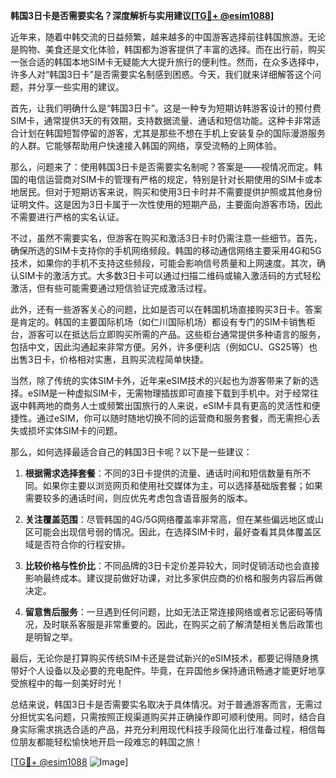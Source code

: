 **韩国3日卡是否需要实名？深度解析与实用建议[[TG💪+ @esim1088](https://t.me/s/esim1088)]**

近年来，随着中韩交流的日益频繁，越来越多的中国游客选择前往韩国旅游。无论是购物、美食还是文化体验，韩国都为游客提供了丰富的选择。而在出行前，购买一张合适的韩国本地SIM卡无疑能大大提升旅行的便利性。然而，在众多选择中，许多人对“韩国3日卡”是否需要实名制感到困惑。今天，我们就来详细解答这个问题，并分享一些实用的建议。

首先，让我们明确什么是“韩国3日卡”。这是一种专为短期访韩游客设计的预付费SIM卡，通常提供3天的有效期，支持数据流量、通话和短信功能。这种卡非常适合计划在韩国短暂停留的游客，尤其是那些不想在手机上安装复杂的国际漫游服务的人群。它能够帮助用户快速接入韩国的网络，享受流畅的上网体验。

那么，问题来了：使用韩国3日卡是否需要实名制呢？答案是——视情况而定。韩国的电信运营商对SIM卡的管理有严格的规定，特别是针对长期使用的SIM卡或本地居民。但对于短期访客来说，购买和使用3日卡时并不需要提供护照或其他身份证明文件。这是因为3日卡属于一次性使用的短期产品，主要面向游客市场，因此不需要进行严格的实名认证。

不过，虽然不需要实名，但游客在购买和激活3日卡时仍需注意一些细节。首先，确保所选的SIM卡支持你的手机网络频段。韩国的移动通信网络主要采用4G和5G技术，如果你的手机不支持这些频段，可能会影响信号质量和上网速度。其次，确认SIM卡的激活方式。大多数3日卡可以通过扫描二维码或输入激活码的方式轻松激活，但有些可能需要通过短信验证完成激活过程。

此外，还有一些游客关心的问题，比如是否可以在韩国机场直接购买3日卡。答案是肯定的。韩国的主要国际机场（如仁川国际机场）都设有专门的SIM卡销售柜台，游客可以在抵达后立即购买所需的产品。这些柜台通常提供多种语言的服务，包括中文，因此沟通起来非常方便。另外，许多便利店（例如CU、GS25等）也出售3日卡，价格相对实惠，且购买流程简单快捷。

当然，除了传统的实体SIM卡外，近年来eSIM技术的兴起也为游客带来了新的选择。eSIM是一种虚拟SIM卡，无需物理插拔即可直接下载到手机中。对于经常往返中韩两地的商务人士或频繁出国旅行的人来说，eSIM卡具有更高的灵活性和便捷性。通过eSIM，你可以随时随地切换不同的运营商和服务套餐，而无需担心丢失或损坏实体SIM卡的问题。

那么，如何选择最适合自己的韩国3日卡呢？以下是一些建议：

1. **根据需求选择套餐**：不同的3日卡提供的流量、通话时间和短信数量有所不同。如果你主要以浏览网页和使用社交媒体为主，可以选择基础版套餐；如果需要较多的通话时间，则应优先考虑包含语音服务的版本。

2. **关注覆盖范围**：尽管韩国的4G/5G网络覆盖率非常高，但在某些偏远地区或山区可能会出现信号弱的情况。因此，在选择SIM卡时，最好查看其具体覆盖区域是否符合你的行程安排。

3. **比较价格与性价比**：不同品牌的3日卡定价差异较大，同时促销活动也会直接影响最终成本。建议提前做好功课，对比多家供应商的价格和服务内容后再做决定。

4. **留意售后服务**：一旦遇到任何问题，比如无法正常连接网络或者忘记密码等情况，及时联系客服是非常重要的。因此，在购买之前了解清楚相关售后政策也是明智之举。

最后，无论你是打算购买传统SIM卡还是尝试新兴的eSIM技术，都要记得随身携带好个人设备以及必要的充电配件。毕竟，在异国他乡保持通讯畅通才能更好地享受旅程中的每一刻美好时光！

总结来说，韩国3日卡是否需要实名取决于具体情况。对于普通游客而言，无需过分担忧实名问题，只需按照正规渠道购买并正确操作即可顺利使用。同时，结合自身实际需求挑选合适的产品，并充分利用现代科技手段简化出行准备过程，相信每位朋友都能轻松愉快地开启一段难忘的韩国之旅！

[[TG💪+ @esim1088](https://t.me/s/esim1088) ![Image](https://i.postimg.cc/4NQfJmqS/Snipaste-2025-05-13-00-14-12.png)]